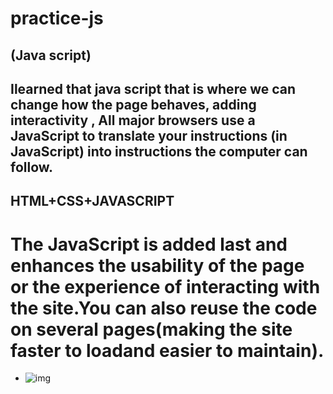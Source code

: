 # practice-js
## (Java script)

## Ilearned that java script that is where we can change how the page behaves, adding interactivity , All major browsers use a JavaScript  to translate your instructions (in JavaScript) into instructions the computer can follow. 

## HTML+CSS+JAVASCRIPT
# The JavaScript is added last and enhances the usability of the page or the experience of interacting with the site.You can also reuse the code on several pages(making the site faster to loadand easier to maintain). 

* ![img](https://lh3.googleusercontent.com/proxy/7lcC0zw7YlScmN284faqrd7fMOwZDS4FbRGWp4VgnIVvDNfyvaSNXHZ5fuL6yGmb3EIVnKWW4cKQblbJHAI861mwHYWwui2VZTGVSEUJTSLR5UGQdOC3pbczWz7SfFIQty26Jg)